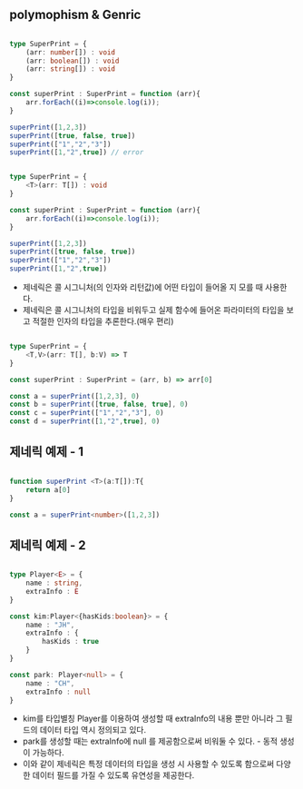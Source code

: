 
## polymophism & Genric

```Typescript - concrete type

type SuperPrint = {
    (arr: number[]) : void
    (arr: boolean[]) : void
    (arr: string[]) : void
}

const superPrint : SuperPrint = function (arr){
    arr.forEach((i)=>console.log(i));
}

superPrint([1,2,3])
superPrint([true, false, true])
superPrint(["1","2","3"])
superPrint([1,"2",true]) // error


```

```Typescript - generic type

type SuperPrint = {
    <T>(arr: T[]) : void    
}

const superPrint : SuperPrint = function (arr){
    arr.forEach((i)=>console.log(i));
}

superPrint([1,2,3])
superPrint([true, false, true])
superPrint(["1","2","3"])
superPrint([1,"2",true])

```

- 제네릭은 콜 시그니처(의 인자와 리턴값)에 어떤 타입이 들어올 지 모를 때 사용한다.
- 제네릭은 콜 시그니처의 타입을 비워두고 실제 함수에 들어온 파라미터의 타입을 보고 적절한 인자의 타입을 추론한다.(매우 편리)

```Typescript - generic type - 2개의 제네릭을 사용하는 경우

type SuperPrint = {
    <T,V>(arr: T[], b:V) => T
}

const superPrint : SuperPrint = (arr, b) => arr[0]

const a = superPrint([1,2,3], 0)
const b = superPrint([true, false, true], 0)
const c = superPrint(["1","2","3"], 0)
const d = superPrint([1,"2",true], 0)

```

## 제네릭 예제 - 1

```Typescript

function superPrint <T>(a:T[]):T{
    return a[0]
}

const a = superPrint<number>([1,2,3])

```

## 제네릭 예제 - 2

```Typescript

type Player<E> = {
    name : string,
    extraInfo : E
}

const kim:Player<{hasKids:boolean}> = {
    name : "JH",
    extraInfo : {
        hasKids : true
    }
}

const park: Player<null> = {
    name : "CH",
    extraInfo : null    
}
```
- kim를 타입별칭 Player를 이용하여 생성할 때 extraInfo의 내용 뿐만 아니라 그 필드의 데이터 타입 역시 정의되고 있다.
- park를 생성할 때는 extraInfo에 null 를 제공함으로써 비워둘 수 있다. - 동적 생성이 가능하다.
- 이와 같이 제네릭은 특정 데이터의 타입을 생성 시 사용할 수 있도록 함으로써 다양한 데이터 필드를 가질 수 있도록 유연성을 제공한다.
